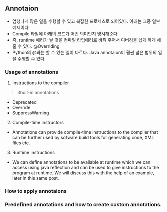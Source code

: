 ## Annotaion
- 엄청나게 많은 일을 수행할 수 있고 복잡한 프로세스로 되어있다. 아래는 그중 일부 예제이다
- Compile 타임에 아래의 코드가 어떤 의미인지 명시해준다
- 즉, runtime 에러가 날 것을 컴파일 타입에러로 바꿔 주어서 디버깅을 쉽게 하게 해줄 수 있다. @Overriding
- Python의 @와는 할 수 있는 일이 다르다. Java annotaion이 훨씬 넓은 범위의 일을 수행할 수 있다.


### Usage of annotations
1. Instructions to the compiler
> 3buit-in annotations
- Deprecated
- Override
- SuppressWarning
2. Compile-time instructors 
- Annotations can provide compile-time instructions to the compiler that can be further used by sofware build tools for generating code, XML files etc.
3. Runtime instructions
- We can define annotations to be available at runtime which we can access using java reflection and can be used to give instructions to the program at runtime. We will discuss this with the help of an example, later in this same post.
### How to apply annotaions
### Predefined annotations and how to create custom annotations.

